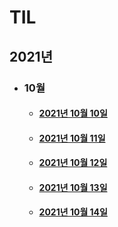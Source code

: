 # TIL
## 2021년 
* ### 10월
    *  #### <a href = "2021/10/10.md"> 2021년 10월 10일 </a>
    *  #### <a href = "2021/10/11.md"> 2021년 10월 11일 </a>
    *  #### <a href = "2021/10/12.md"> 2021년 10월 12일 </a>
    *  #### <a href = "2021/10/13.md"> 2021년 10월 13일 </a>
    *  #### <a href = "2021/10/14.md"> 2021년 10월 14일 </a>